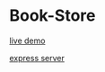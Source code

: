 # Book-Store

[live demo](https://store-frontend-3eer.onrender.com/)

[express server](https://store-backend-h4d3.onrender.com/)

